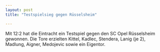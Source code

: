 ```yaml
---
layout: post
title: "Testspielsieg gegen Rüsselsheim"

---
```


Mit 12:2 hat die Eintracht ein Testspiel gegen den SC Opel Rüsselsheim gewonnen. Die Tore erzielten Kittel, Kadlec, Stendera, Lanig (je 2), Madlung, Aigner, Medojevic sowie ein Eigentor.


